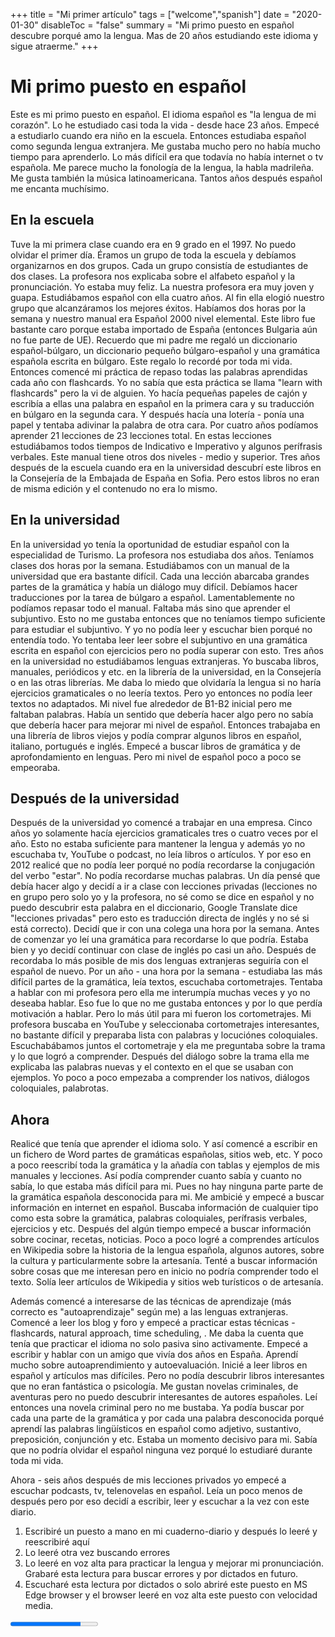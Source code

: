 +++
title = "Mi primer artículo"
tags = ["welcome","spanish"]
date = "2020-01-30"
disableToc = "false"
summary = "Mi primo puesto en español descubre porqué amo la lengua. Mas de 20 años estudiando este idioma y sigue atraerme."
+++

# Mi primo puesto en español

Este es mi primo puesto en español. El idioma español es "la lengua de mi corazón". Lo he estudiado casi toda la vida - desde hace 23 años. Empecé a estudiarlo cuando era niño en la escuela. Entonces estudiaba español como segunda lengua extranjera. Me gustaba mucho pero no había mucho tiempo para aprenderlo. Lo más difícil era que todavía no había internet o tv española. Me parece mucho la fonología de la lengua, la habla madrileña. Me gusta también la música latinoamericana. Tantos años después español me encanta muchísimo.

## En la escuela

Tuve la mi primera clase cuando era en 9 grado en el 1997. No puedo olvidar el primer día. Éramos un grupo de toda la escuela y debíamos organizarnos en dos grupos. Cada un grupo consistía de estudiantes de dos clases. La profesora nos explicaba sobre el alfabeto español y la pronunciación. Yo estaba muy feliz. La nuestra profesora era muy joven y guapa. Estudiábamos español con ella cuatro años. Al fin ella elogió nuestro grupo que alcanzáramos los mejores éxitos. Habíamos dos horas por la semana y nuestro manual era Español 2000 nivel elemental. Este libro fue bastante caro porque estaba importado de España (entonces Bulgaria aún no fue parte de UE). Recuerdo que mi padre me regaló un diccionario español-búlgaro, un diccionario pequeño búlgaro-español y una gramática española escrita en búlgaro. Este regalo lo recordé por toda mi vida. Entonces comencé mi práctica de repaso todas las palabras aprendidas cada año con flashcards. Yo no sabía que esta práctica se llama "learn with flashcards" pero la vi de alguien. Yo hacía pequeñas papeles de cajón y escribía a ellas una palabra en español en la primera cara y su traducción en búlgaro en la segunda cara. Y después hacía una lotería - ponía una papel y tentaba adivinar la palabra de otra cara. Por cuatro años podíamos aprender 21 lecciones de 23 lecciones total. En estas lecciones estudiábamos todos tiempos de Indicativo e Imperativo y algunos perífrasis verbales. Este manual tiene otros dos niveles - medio y superior. Tres años después de la escuela cuando era en la universidad descubrí este libros en la Consejería de la Embajada de España en Sofia. Pero estos libros no eran de misma edición y el contenudo no era lo mismo.

## En la universidad

En la universidad yo tenía la oportunidad de estudiar español con la especialidad de Turismo. La profesora nos estudiaba dos años. Teníamos clases dos horas por la semana. Estudiábamos con un manual de la universidad que era bastante difícil. Cada una lección abarcaba grandes partes de la gramática y había un diálogo muy difícil. Debíamos hacer traducciones por la tarea de búlgaro a español. Lamentablemente no podíamos repasar todo el manual. Faltaba más sino que aprender el subjuntivo. Esto no me gustaba entonces que no teníamos tiempo suficiente para estudiar el subjuntivo. Y yo no podía leer y escuchar bien porqué no entendía todo. Yo tentaba leer leer sobre el subjuntivo en una gramática escrita en español con ejercicios pero no podía superar con esto. Tres años en la universidad no estudiábamos lenguas extranjeras. Yo buscaba libros, manuales, periódicos y etc. en la librería de la universidad, en la Consejería o en las otras librerías. Me daba lo miedo que olvidaría la lengua si no haría ejercicios gramaticales o no leería textos. Pero yo entonces no podía leer textos no adaptados. Mi nivel fue alrededor de B1-B2 inicial pero me faltaban palabras. Había un sentido que debería hacer algo pero no sabía que debería hacer para mejorar mi nivel de español. Entonces trabajaba en una librería de libros viejos y podía comprar algunos libros en español, italiano, portugués e inglés. Empecé a buscar libros de gramática y de aprofondamiento en lenguas. Pero mi nivel de español poco a poco se empeoraba.

## Después de la universidad

Después de la universidad yo comencé a trabajar en una empresa. Cinco años yo solamente hacía ejercicios gramaticales tres o cuatro veces por el año. Esto no estaba suficiente para mantener la lengua y además yo no escuchaba tv, YouTube o podcast, no leía libros o artículos. Y por eso en 2012 realicé que no podía leer porqué no podía recordarse la conjugación del verbo "estar". No podía recordarse muchas palabras. Un día pensé que debía hacer algo y decidí a ir a clase con lecciones privadas (lecciones no en grupo pero solo yo y la profesora, no sé como se dice en español y no puedo descubrir esta palabra en el diccionario, Google Translate dice "lecciones privadas" pero esto es traducción directa de inglés y no sé si está correcto). Decidí que ir con una colega una hora por la semana. Antes de comenzar yo leí una gramática para recordarse lo que podría. Estaba bien y yo decidí continuar con clase de inglés po casi un año. Después de recordaba lo más posible de mis dos lenguas extranjeras seguiría con el español de nuevo. Por un año - una hora por la semana - estudiaba las más difícil partes de la gramática, leía textos, escuchaba cortometrajes. Tentaba a hablar con mi profesora pero ella me interumpía muchas veces y yo no deseaba hablar. Eso fue lo que no me gustaba entonces y por lo que perdía motivación a hablar. Pero lo más útil para mi fueron los cortometrajes. Mi profesora buscaba en YouTube y seleccionaba cortometrajes interesantes, no bastante difícil y preparaba lista con palabras y locuciónes coloquiales. Escuchabábamos juntos el cortometraje y ela me preguntaba sobre la trama y lo que logró a comprender. Después del diálogo sobre la trama ella me explicaba las palabras nuevas y el contexto en el que se usaban con ejemplos. Yo poco a poco empezaba a comprender los nativos, diálogos coloquiales, palabrotas.

## Ahora

Realicé que tenía que aprender el idioma solo. Y así comencé a escribir en un fichero de Word partes de gramáticas españolas, sitios web, etc. Y poco a poco reescribí toda la gramática y la añadía con tablas y ejemplos de mis manuales y lecciones. Así podía comprender cuanto sabía y cuanto no sabía, lo que estaba más difícil para mi. Pues no hay ninguna parte parte de la gramática española desconocida para mi. Me ambicié y empecé a buscar información en internet en español. Buscaba información de cualquier tipo como esta sobre la gramática, palabras coloquiales, perífrasis verbales, ejercicios y etc. Después del algún tiempo empecé a buscar información sobre cocinar, recetas, noticias. Poco a poco logré a comprendes artículos en Wikipedia sobre la historia de la lengua española, algunos autores, sobre la cultura y particularmente sobre la artesanía. Tenté a buscar información sobre cosas que me interesan pero en inicio no podría comprender todo el texto. Solía leer artículos de Wikipedia y sitios web turísticos o de artesanía.

Además comencé a interesarse de las técnicas de aprendizaje (más correcto es "autoaprendizaje" según me) a las lenguas extranjeras. Comencé a leer los blog y foro y empecé a practicar estas técnicas - flashcards, natural approach, time scheduling, . Me daba la cuenta que tenía que practicar el idioma no solo pasiva sino activamente. Empecé a escribir y hablar con un amigo que vivía dos años en España. Aprendí mucho sobre autoaprendimiento y autoevaluación. Inicié a leer libros en español y artículos mas difíciles. Pero no podía descubrir libros interesantes que no eran fantástica o psicología. Me gustan novelas criminales, de aventuras pero no puedo descubrir interesantes de autores españoles. Leí entonces una novela criminal pero no me bustaba. Ya podía buscar por cada una parte de la gramática y por cada una palabra desconocida porqué aprendí las palabras lingüísticos en español como adjetivo, sustantivo, preposición, conjunción y etc. Estaba un momento decisivo para mi. Sabía que no podría olvidar el español ninguna vez porqué lo estudiaré durante toda mi vida.

Ahora - seis años después de mis lecciones privados yo empecé a escuchar podcasts, tv, telenovelas en español. Leía un poco menos de después pero por eso decidí a escribir, leer y escuchar a la vez con este diario.
1. Escribiré un puesto a mano en mi cuaderno-diario y después lo leeré y reescribiré aquí
2. Lo leeré otra vez buscando errores
3. Lo leeré en voz alta para practicar la lengua y mejorar mi pronunciación. Grabaré esta lectura para buscar errores y por dictados en futuro.
4. Escucharé esta lectura por dictados o solo abriré este puesto en MS Edge browser y el browser leeré en voz alta este puesto con velocidad media.

<progress max="100" value="80"></progress>
